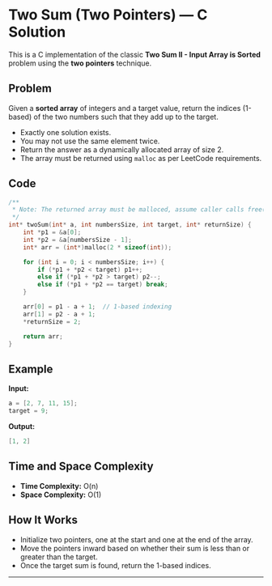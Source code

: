 # Two Sum (Two Pointers) — C Solution

This is a C implementation of the classic **Two Sum II - Input Array is Sorted** problem using the **two pointers** technique.

## Problem

Given a **sorted array** of integers and a target value, return the indices (1-based) of the two numbers such that they add up to the target.

- Exactly one solution exists.
- You may not use the same element twice.
- Return the answer as a dynamically allocated array of size 2.
- The array must be returned using `malloc` as per LeetCode requirements.

## Code

```c
/**
 * Note: The returned array must be malloced, assume caller calls free().
 */
int* twoSum(int* a, int numbersSize, int target, int* returnSize) {
    int *p1 = &a[0];
    int *p2 = &a[numbersSize - 1];
    int* arr = (int*)malloc(2 * sizeof(int));  

    for (int i = 0; i < numbersSize; i++) {
        if (*p1 + *p2 < target) p1++;
        else if (*p1 + *p2 > target) p2--;
        else if (*p1 + *p2 == target) break;
    }

    arr[0] = p1 - a + 1;  // 1-based indexing
    arr[1] = p2 - a + 1;
    *returnSize = 2;

    return arr;
}
```

## Example

**Input:**
```c
a = [2, 7, 11, 15];
target = 9;
```

**Output:**
```c
[1, 2]
```

## Time and Space Complexity

- **Time Complexity:** O(n)
- **Space Complexity:** O(1)

## How It Works

- Initialize two pointers, one at the start and one at the end of the array.
- Move the pointers inward based on whether their sum is less than or greater than the target.
- Once the target sum is found, return the 1-based indices.

---
